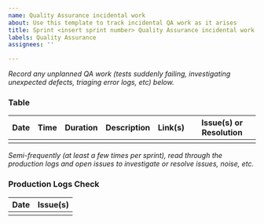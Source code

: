 ```yaml
---
name: Quality Assurance incidental work
about: Use this template to track incidental QA work as it arises
title: Sprint <insert sprint number> Quality Assurance incidental work
labels: Quality Assurance
assignees: ''

---
```


_Record any unplanned QA work (tests suddenly failing, investigating unexpected defects, triaging error logs, etc) below._

### Table
| Date | Time | Duration | Description | Link(s) | Issue(s) or Resolution |
| -- | -- | -- | -- | -- | -- |
| | | | | | |
  
_Semi-frequently (at least a few times per sprint), read through the production logs and open issues to investigate or resolve issues, noise, etc._

### Production Logs Check
| Date | Issue(s) |
| ---- | -------- |
| | |
  
